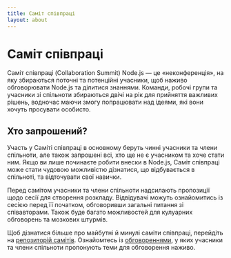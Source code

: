 ```yaml
---
title: Саміт співпраці
layout: about
---
```


# Саміт співпраці

Саміт співпраці (Collaboration Summit) Node.js ― це «неконференція», на яку збираються поточні та потенційні учасники, щоб наживо обговорювати Node.js та ділитися знаннями. Команди, робочі групи та учасники зі спільноти збираються двічі на рік для прийняття важливих рішень, водночас маючи змогу попрацювати над ідеями, які вони хочуть просувати особисто.

## Хто запрошений?

Участь у Саміті співпраці в основному беруть чинні учасники та члени спільноти, але також запрошені всі, хто ще не є учасником та хоче стати ним. Якщо ви лише починаєте робити внески в Node.js, Саміт співпраці може стати чудовою можливістю дізнатися, що відбувається в спільноті, та відточувати свої навички.

Перед самітом учасники та члени спільноти надсилають пропозиції щодо сесії для створення розкладу. Відвідувачі можуть ознайомитись із сесією перед її початком, обговоривши загальні питання зі співавторами. Також буде багато можливостей для кулуарних обговорень та мозкових штурмів.

Щоб дізнатися більше про майбутні й минулі саміти співпраці, перейдіть на
[репозиторій самітів](https://github.com/openjs-foundation/summit). Ознайомтесь із
[обговореннями](https://github.com/nodejs/summit/issues), у яких учасники та члени спільноти пропонують теми для обговорення наживо.
